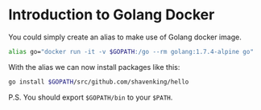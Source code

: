 # Introduction to Golang Docker

You could simply create an alias to make use of Golang docker image.

```sh
alias go="docker run -it -v $GOPATH:/go --rm golang:1.7.4-alpine go"
```

With the alias we can now install packages like this:

```sh
go install $GOPATH/src/github.com/shavenking/hello
```

P.S. You should export `$GOPATH/bin` to your `$PATH`.